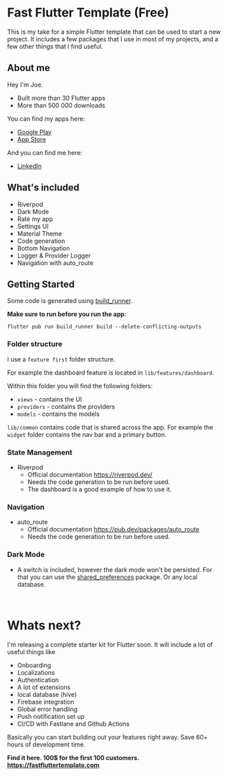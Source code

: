 # Fast Flutter Template (Free)

This is my take for a simple Flutter template that can be used to start a new project. It includes a few packages that I use in most of my projects, and a few other things that I find useful.

## About me

Hey I'm Joe.

- Built more than 30 Flutter apps
- More than 500 000 downloads

You can find my apps here:

- [Google Play](https://play.google.com/store/apps/developer?id=Josef+Wilhelm+Apps&hl=en&gl=US)
- [App Store](https://apps.apple.com/us/developer/digital-snacks/id1558160555)


And you can find me here:

- [LinkedIn](https://www.linkedin.com/in/joe-wilhelm)


## What's included

- Riverpod
- Dark Mode
- Rate my app
- Settings UI
- Material Theme
- Code generation
- Bottom Navigation
- Logger & Provider Logger
- Navigation with auto_route


## Getting Started

Some code is generated using [build_runner](https://pub.dev/packages/build_runner).

 **Make sure to run before you run the app**:

    flutter pub run build_runner build --delete-conflicting-outputs


### Folder structure
    
I use a `feature first` folder structure. 

For example the dashboard feature is located in `lib/features/dashboard`.

Within this folder you will find the following folders:

- `views` - contains the UI
- `providers` - contains the providers
- `models` - contains the models

`lib/common` contains code that is shared across the app. For example the `widget` folder contains the nav bar and a primary button. 

### State Management

- Riverpod
  - Official documentation https://riverpod.dev/
  - Needs the code generation to be run before used. 
  - The dashboard is a good example of how to use it. 

### Navigation
- auto_route 
  - Official documentation https://pub.dev/packages/auto_route
  - Needs the code generation to be run before used.


### Dark Mode

- A switch is included, however the dark mode won't be persisted. For that you can use the [shared_preferences](https://pub.dev/packages/shared_preferences) package. Or any local database.

<br />

# Whats next?

I'm releasing a complete starter kit for Flutter soon. It will include a lot of useful things like
- Onboarding
- Localizations
- Authentication
- A lot of extensions
- local database (hive)
- Firebase integration
- Global error handling
- Push notification set up 
- CI/CD with Fastlane and Github Actions

Basically you can start building out your features right away. Save 60+ hours of development time.

**Find it here. 100$ for the first 100 customers. https://fastfluttertemplate.com**